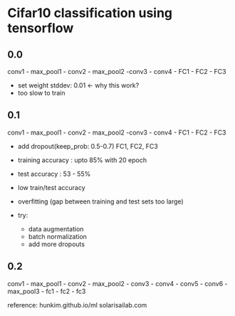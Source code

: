 Cifar10 classification using tensorflow
==========
0.0
----------
conv1 - max_pool1 - conv2 - max_pool2 -conv3 - conv4 - FC1 - FC2 - FC3

- set weight stddev: 0.01 <- why this work?
- too slow to train

0.1
----------
conv1 - max_pool1 - conv2 - max_pool2 -conv3 - conv4 - FC1 - FC2 - FC3

- add dropout(keep_prob: 0.5-0.7) FC1, FC2, FC3
- training accuracy : upto 85% with 20 epoch
- test accuracy : 53 - 55%

- low train/test accuracy
- overfitting (gap between training and test sets too large)
	
- try:
	+ data augmentation
	+ batch normalization
	+ add more dropouts

0.2
----------
conv1 - max_pool1 - conv2 - max_pool2 - conv3 - conv4 - conv5 - conv6 - max_pool3 - fc1 - fc2 - fc3

reference:
hunkim.github.io/ml
solarisailab.com
